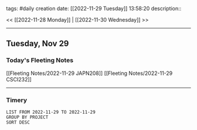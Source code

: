 tags: #daily
creation date: [[2022-11-29 Tuesday]] 13:58:20
description::

<< [[2022-11-28 Monday]] | [[2022-11-30 Wednesday]] >> 

---

## Tuesday, Nov 29

### Today's Fleeting Notes
[[Fleeting Notes/2022-11-29 JAPN208]]
[[Fleeting Notes/2022-11-29 CSCI232]]

---

### Timery
```toggl
LIST FROM 2022-11-29 TO 2022-11-29
GROUP BY PROJECT
SORT DESC
```